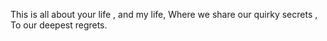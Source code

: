 This is all about your life , and my life, Where we share our quirky secrets , To our deepest regrets.
